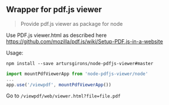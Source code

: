 ## Wrapper for pdf.js viewer
>Provide pdf.js viewer as package for node

Use PDF.js viewer.html as described here https://github.com/mozilla/pdf.js/wiki/Setup-PDF.js-in-a-website

Usage:

`npm install --save artursgirons/node-pdfjs-viewer#master`

```javascript
import mountPdfViewerApp from 'node-pdfjs-viewer/node'
...
app.use('/viewpdf', mountPdfViewerApp())
```

Go to `/viewpdf/web/viewer.html?file=file.pdf`
